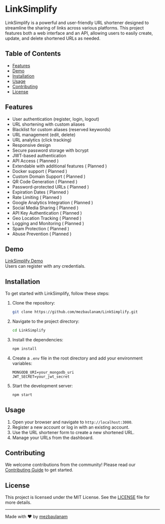 # LinkSimplify

LinkSimplify is a powerful and user-friendly URL shortener designed to streamline the sharing of links across various platforms. This project features both a web interface and an API, allowing users to easily create, update, and delete shortened URLs as needed.

## Table of Contents

- [Features](#features)
- [Demo](#demo)
- [Installation](#installation)
- [Usage](#usage)
- [Contributing](#contributing)
- [License](#license)

## Features

- User authentication (register, login, logout)
- URL shortening with custom aliases
- Blacklist for custom aliases (reserved keywords)
- URL management (edit, delete)
- URL analytics (click tracking)
- Responsive design
- Secure password storage with bcrypt
- JWT-based authentication
- API Access ( Planned )
- Extendable with additional features ( Planned )
- Docker support ( Planned )
- Custom Domain Support ( Planned )
- QR Code Generation ( Planned )
- Password-protected URLs ( Planned )
- Expiration Dates ( Planned )
- Rate Limiting ( Planned )
- Google Analytics Integration ( Planned )
- Social Media Sharing ( Planned )
- API Key Authentication ( Planned )
- Geo Location Tracking ( Planned )
- Logging and Monitoring ( Planned )
- Spam Protection ( Planned )
- Abuse Prevention ( Planned )

## Demo

[LinkSimplify Demo](https://linksimplify-57f95a96384c.herokuapp.com/)  
Users can register with any credentials.

## Installation

To get started with LinkSimplify, follow these steps:

1. Clone the repository:

    ```sh
    git clone https://github.com/mezbaulanam/LinkSimplify.git
    ```

2. Navigate to the project directory:

    ```sh
    cd LinkSimplify
    ```

3. Install the dependencies:

    ```sh
    npm install
    ```

4. Create a `.env` file in the root directory and add your environment variables:

    ```env
    MONGODB_URI=your_mongodb_uri
    JWT_SECRET=your_jwt_secret
    ```

5. Start the development server:

    ```sh
    npm start
    ```

## Usage

1. Open your browser and navigate to `http://localhost:3000`.
2. Register a new account or log in with an existing account.
3. Use the URL shortener form to create a new shortened URL.
4. Manage your URLs from the dashboard.


## Contributing

We welcome contributions from the community! Please read our [Contributing Guide](CONTRIBUTING.md) to get started.

## License

This project is licensed under the MIT License. See the [LICENSE](LICENSE) file for more details.

---

Made with ❤️ by [mezbaulanam](https://github.com/mezbaulanam)